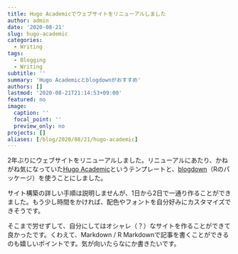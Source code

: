```yaml
---
title: Hugo Academicでウェブサイトをリニューアルしました
author: admin
date: '2020-08-21'
slug: hugo-academic
categories:
  - Writing
tags:
  - Blogging
  - Writing
subtitle: ''
summary: 'Hugo Academicとblogdownがおすすめ'
authors: []
lastmod: '2020-08-21T21:14:53+09:00'
featured: no
image:
  caption: ''
  focal_point: ''
  preview_only: no
projects: []
aliases: [/blog/2020/08/21/hugo-academic]
---
```


2年ぶりにウェブサイトをリニューアルしました。リニューアルにあたり、かねがね気になっていた[Hugo Academic](https://themes.gohugo.io/academic/ "Hugo Academic")というテンプレートと、[blogdown](https://bookdown.org/yihui/blogdown/ "blogdown: Creating Websites with R Markdown")（Rのパッケージ）を使うことにしました。

サイト構築の詳しい手順は説明しませんが、1日から2日で一通り作ることができました。もう少し時間をかければ、配色やフォントを自分好みにカスタマイズできそうです。

そこまで労せずして、自分にしてはオシャレ（？）なサイトを作ることができて良かったです。くわえて、Markdown / R Markdownで記事を書くことができるのも嬉しいポイントです。気が向いたらなにか書きたいです。